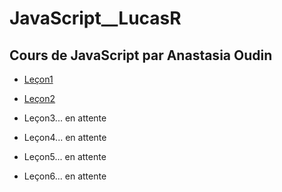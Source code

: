 # JavaScript__LucasR
## Cours de JavaScript par Anastasia Oudin

- [Leçon1](https://github.com/lucasreq/JavaScript__LucasR/tree/master/Le%C3%A7on_1)

- [Leçon2](https://github.com/lucasreq/JavaScript__LucasR/tree/master/Le%C3%A7on_2)

- Leçon3... en attente

- Leçon4... en attente

- Leçon5... en attente

- Leçon6... en attente

